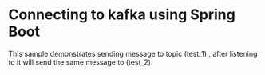 # Connecting to kafka using Spring Boot

This sample demonstrates sending message to topic (test_1) , after listening to it will send the same message to (test_2).
